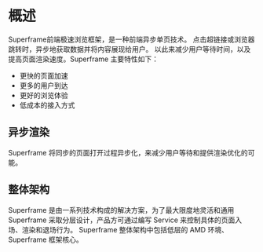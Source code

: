 # 概述

Superframe前端极速浏览框架，是一种前端异步单页技术。 
点击超链接或浏览器跳转时，异步地获取数据并将内容展现给用户。
以此来减少用户等待时间，以及提高页面渲染速度。Superframe 主要特性如下：

* 更快的页面加速
* 更多的用户到达
* 更好的浏览体验
* 低成本的接入方式

## 异步渲染

Superframe 将同步的页面打开过程异步化，来减少用户等待和提供渲染优化的可能。

## 整体架构

Superframe 是由一系列技术构成的解决方案，为了最大限度地灵活和通用
Superframe 采取分层设计，产品方可通过编写 Service 来控制具体的页面入场、渲染和退场行为。
Superframe 整体架构中包括低层的 AMD 环境、 Superframe 框架核心。

